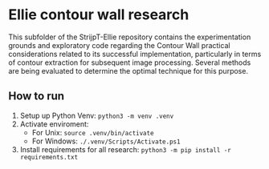 # Ellie contour wall research

This subfolder of the StrijpT-Ellie repository contains the experimentation grounds and exploratory code regarding the Contour Wall practical considerations related to its successful implementation, particularly in terms of contour extraction for subsequent image processing. Several methods are being evaluated to determine the optimal technique for this purpose.

## How to run
1. Setup up Python Venv: `python3 -m venv .venv`
2. Activate enviroment: 
   - For Unix: `source .venv/bin/activate`
   - For Windows: `./.venv/Scripts/Activate.ps1`      
3. Install requirements for all research: `python3 -m pip install -r requirements.txt`